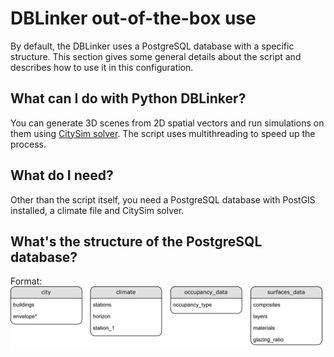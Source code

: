 # DBLinker out-of-the-box use

By default, the DBLinker uses a PostgreSQL database with a specific structure. This section gives some general details about the script and describes how to use it in this configuration.

## What can I do with Python DBLinker?
You can generate 3D scenes from 2D spatial vectors and run simulations on them using [CitySim solver](https://www.epfl.ch/labs/leso/transfer/software/citysim/). The script uses multithreading to speed up the process.

## What do I need?
Other than the script itself, you need a PostgreSQL database with PostGIS installed, a climate file and CitySim solver.

## What's the structure of the PostgreSQL database?
Format: ![db_schemas](https://github.com/rboghe/PythonDatabaseLinker/blob/master/images/schemas.png?raw=true)
